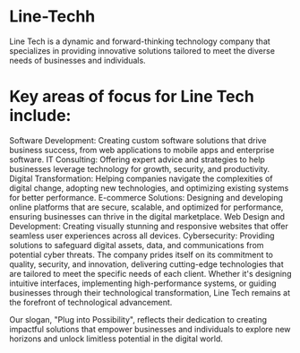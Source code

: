 # Line-Techh
Line Tech is a dynamic and forward-thinking technology company that specializes in providing innovative solutions tailored to meet the diverse needs of businesses and individuals. 

# Key areas of focus for Line Tech include:

Software Development: Creating custom software solutions that drive business success, from web applications to mobile apps and enterprise software.
IT Consulting: Offering expert advice and strategies to help businesses leverage technology for growth, security, and productivity.
Digital Transformation: Helping companies navigate the complexities of digital change, adopting new technologies, and optimizing existing systems for better performance.
E-commerce Solutions: Designing and developing online platforms that are secure, scalable, and optimized for performance, ensuring businesses can thrive in the digital marketplace.
Web Design and Development: Creating visually stunning and responsive websites that offer seamless user experiences across all devices.
Cybersecurity: Providing solutions to safeguard digital assets, data, and communications from potential cyber threats.
The company prides itself on its commitment to quality, security, and innovation, delivering cutting-edge technologies that are tailored to meet the specific needs of each client. Whether it's designing intuitive interfaces, implementing high-performance systems, or guiding businesses through their technological transformation, Line Tech remains at the forefront of technological advancement.

Our slogan, "Plug into Possibility", reflects their dedication to creating impactful solutions that empower businesses and individuals to explore new horizons and unlock limitless potential in the digital world.

